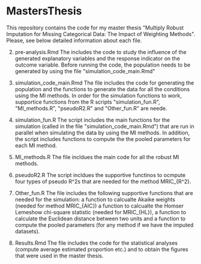 # MastersThesis

This repository contains the code for my master thesis "Multiply Robust Imputation for Missing Categorical Data: The Impact of Weighting Methods". Please, see below detailed information about each file.

2. pre-analysis.Rmd
The includes the code to study the influence of the generated explanatory variables and the response indicator on the outcome variable. Before running the code, the population needs to be generated by using the file "simulation_code_main.Rmd"

1. simulation_code_main.Rmd
The file includes the code for generating the population and the functions to generate the data for all the conditions using the MI methods. In order for the simulation functions to work, supportice functions from the R scripts "simulation_fun.R", "MI_methods.R", "pseudoR2.R" and "Other_fun.R" are neede.

2. simulation_fun.R
The script includes the main functions for the simulation (called in the file "simulation_code_main.Rmd") that are run in parallel when simulating the data by using the MI methods. In addition, the script includes functions to compute the the pooled parameters for each MI method.

3. MI_methods.R
The file incldues the main code for all the robust MI methods.

4. pseudoR2.R
The script incldues the supportive functinos to ocmpute four types of pseudo R^2s that are needed for the method MRIC_{R^2}.

5. Other_fun.R
The file includes the following supportive functions that are needed for the simulation: a function to calcualte Akaike weights (needed for method MRIC_{AIC}) a function to calcualte the Homser Lemeshow chi-square statistic (needed for MRIC_{HL}), a function to calculate the Euclidean distance between two units and a function to compute the pooled parameters (for any method if we have the imputed datasets).

6. Results.Rmd
The file includes the code for the statistical analyses (compute average estimated proportion etc.) and to obtain the figures that were used in the master thesis.
